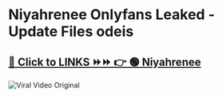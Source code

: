 
 # Niyahrenee Onlyfans Leaked - Update Files odeis

## <h2><a href="https://clipsfans.com/Niyahrenee&ref=git">🔗 Click to LINKS ⏩⏩ 👉 🟢 Niyahrenee </a></h2>

<a href="https://clipsfans.com/Niyahrenee&ref=git" rel="nofollow" data-target="animated-image.originalLink"><img src="https://i.ibb.co.com/xMMVF88/686577567.gif" alt="Viral Video Original" style="max-width: 100%; display: inline-block;" data-target="animated-image.originalImage"></a>

